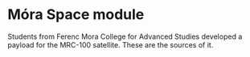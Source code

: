 Móra Space module
=================

Students from Ferenc Mora College for Advanced Studies developed a payload for the MRC-100 satellite. These are the sources of it.
